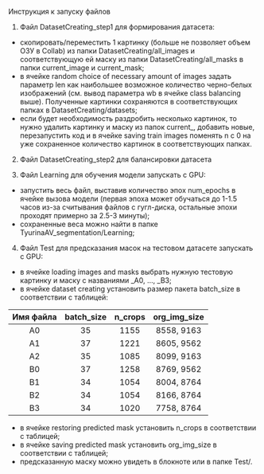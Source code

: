 Инструкция к запуску файлов

1. Файл DatasetCreating\_step1 для формирования датасета:

- скопировать/переместить 1 картинку (больше не позволяет объем ОЗУ в Collab) из папки DatasetCreating/all\_images и соответствующую ей маску из папки DatasetCreating/all\_masks в папки current\_image и current\_mask;
- в ячейке random choice of necessary amount of images задать параметр len как наибольшее возможное количество черно-белых изображений (см. вывод параметра wb в ячейке class balancing выше). Полученные картинки сохраняются в соответствующих папках в DatasetCreating/datasets;
- если будет необходимость раздробить несколько картинок, то нужно удалить картинку и маску из папок current\_, добавить новые, перезапустить код и в ячейке saving train images поменять n с 0 на уже сохраненное количество картинок в соответствующих папках.

2. Файл DatasetCreating\_step2 для балансировки датасета

3. Файл Learning для обучения модели запускать с GPU:

- запустить весь файл, выставив количество эпох num\_epochs в ячейке вызова модели (первая эпоха может обучаться до 1-1.5 часов из-за считывания файлов с гугл-диска, остальные эпохи проходят примерно за 2.5-3 минуты);
- сохраненные веса можно найти в папке TyurinaAV\_segmentation/Learning;

4. Файл Test для предсказания масок на тестовом датасете запускать с GPU:

- в ячейке loading images and masks выбрать нужную тестовую картинку и маску с названиями \_A0, …, \_B3;
- в ячейке dataset creating установить размер пакета batch\_size в соответствии с таблицей:

|Имя файла|batch\_size|n\_crops|org\_img\_size|
| :-: | :-: | :-: | :-: |
|A0|35|1155|8558, 9163|
|A1|37|1221|8605, 9562|
|A2|35|1085|8099, 9163|
|B0|37|1258|8769, 9562|
|B1|34|1054|8004, 8764|
|B2|34|1054|8166, 8764|
|B3|34|1020|7758, 8764|

- в ячейке restoring predicted mask установить n\_crops в соответствии с таблицей;
- в ячейке saving predicted mask установить org\_img\_size в соответствии с таблицей;
- предсказанную маску можно увидеть в блокноте или в папке Test/.
